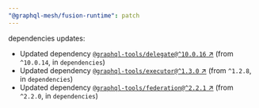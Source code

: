 ```yaml
---
"@graphql-mesh/fusion-runtime": patch
---
```

dependencies updates:
  - Updated dependency [`@graphql-tools/delegate@^10.0.16` ↗︎](https://www.npmjs.com/package/@graphql-tools/delegate/v/10.0.16) (from `^10.0.14`, in `dependencies`)
  - Updated dependency [`@graphql-tools/executor@^1.3.0` ↗︎](https://www.npmjs.com/package/@graphql-tools/executor/v/1.3.0) (from `^1.2.8`, in `dependencies`)
  - Updated dependency [`@graphql-tools/federation@^2.2.1` ↗︎](https://www.npmjs.com/package/@graphql-tools/federation/v/2.2.1) (from `^2.2.0`, in `dependencies`)

